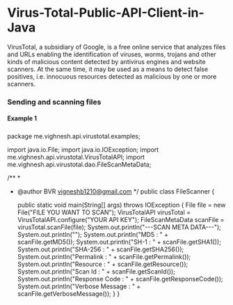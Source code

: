 # Virus-Total-Public-API-Client-in-Java
VirusTotal, a subsidiary of Google, is a free online service that analyzes files and URLs enabling the identification of viruses, worms, trojans and other kinds of malicious content detected by antivirus engines and website scanners. At the same time, it may be used as a means to detect false positives, i.e. innocuous resources detected as malicious by one or more scanners.
### Sending and scanning files
#### Example 1
#####
package me.vighnesh.api.virustotal.examples;

import java.io.File;
import java.io.IOException;
import me.vighnesh.api.virustotal.VirusTotalAPI;
import me.vighnesh.api.virustotal.dao.FileScanMetaData;

/**
 *
 * @author BVR vigneshb1210@gmail.com
 */
public class FileScanner {

    public static void main(String[] args) throws IOException {
        File file = new File("FILE YOU WANT TO SCAN");
        VirusTotalAPI virusTotal = VirusTotalAPI.configure("YOUR API KEY");
        FileScanMetaData scanFile = virusTotal.scanFile(file);
        System.out.println("---SCAN META DATA---");
        System.out.println("");
        System.out.println("MD5 : " + scanFile.getMD5());
        System.out.println("SH-1 : " + scanFile.getSHA1());
        System.out.println("SHA-256 : " + scanFile.getSHA256());
        System.out.println("Permalink : " + scanFile.getPermalink());
        System.out.println("Resource : " + scanFile.getResource());
        System.out.println("Scan Id : " + scanFile.getScanId());
        System.out.println("Response Code : " + scanFile.getResponseCode());
        System.out.println("Verbose Message : " + scanFile.getVerboseMessage());
    }
}
